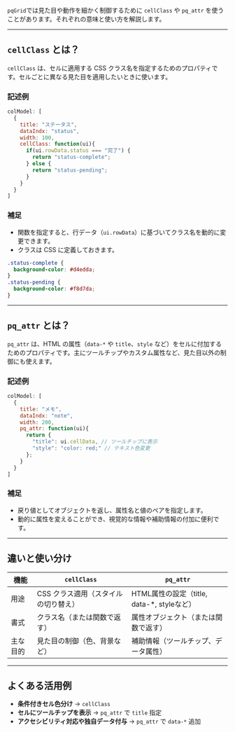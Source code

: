 `pqGrid`では見た目や動作を細かく制御するために `cellClass` や `pq_attr` を使うことがあります。それぞれの意味と使い方を解説します。

---

##  `cellClass` とは？

`cellClass` は、セルに適用する CSS クラス名を指定するためのプロパティです。セルごとに異なる見た目を適用したいときに使います。

### 記述例

```javascript
colModel: [
  {
    title: "ステータス",
    dataIndx: "status",
    width: 100,
    cellClass: function(ui){
      if(ui.rowData.status === "完了") {
        return "status-complete";
      } else {
        return "status-pending";
      }
    }
  }
]
```

### 補足
- 関数を指定すると、行データ（`ui.rowData`）に基づいてクラス名を動的に変更できます。
- クラスは CSS に定義しておきます。

```css
.status-complete {
  background-color: #d4edda;
}
.status-pending {
  background-color: #f8d7da;
}
```

---

##  `pq_attr` とは？

`pq_attr` は、HTML の属性（`data-*` や `title`、`style` など）をセルに付加するためのプロパティです。主にツールチップやカスタム属性など、見た目以外の制御にも使えます。

### 記述例

```javascript
colModel: [
  {
    title: "メモ",
    dataIndx: "note",
    width: 200,
    pq_attr: function(ui){
      return {
        "title": ui.cellData, // ツールチップに表示
        "style": "color: red;" // テキスト色変更
      };
    }
  }
]
```

### 補足
- 戻り値としてオブジェクトを返し、属性名と値のペアを指定します。
- 動的に属性を変えることができ、視覚的な情報や補助情報の付加に便利です。

---

## 違いと使い分け

| 機能     | `cellClass`                             | `pq_attr`                                 |
|----------|------------------------------------------|--------------------------------------------|
| 用途     | CSS クラス適用（スタイルの切り替え）     | HTML属性の設定（title, data-*, styleなど） |
| 書式     | クラス名（または関数で返す）              | 属性オブジェクト（または関数で返す）       |
| 主な目的 | 見た目の制御（色、背景など）              | 補助情報（ツールチップ、データ属性）       |

---

## よくある活用例

- **条件付きセル色分け** → `cellClass`
- **セルにツールチップを表示** → `pq_attr` で `title` 指定
- **アクセシビリティ対応や独自データ付与** → `pq_attr` で `data-*` 追加

